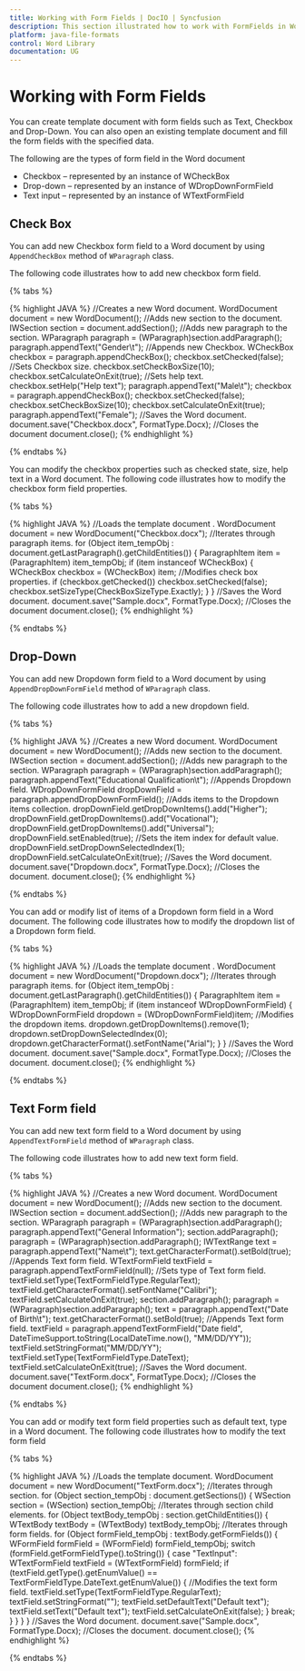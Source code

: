 ```yaml
---
title: Working with Form Fields | DocIO | Syncfusion
description: This section illustrated how to work with FormFields in Word document using Syncfusion Java Word library (Essential DocIO)
platform: java-file-formats
control: Word Library
documentation: UG
---
```

# Working with Form Fields

You can create template document with form fields such as Text, Checkbox and Drop-Down. You can also open an existing template document and fill the form fields with the specified data. 

The following are the types of form field in the Word document

* Checkbox – represented by an instance of WCheckBox
* Drop-down – represented by an instance of WDropDownFormField
* Text input – represented by an instance of WTextFormField


## Check Box

You can add new Checkbox form field to a Word document by using `AppendCheckBox` method of `WParagraph` class.

The following code illustrates how to add new checkbox form field.

{% tabs %}  

{% highlight JAVA %}
//Creates a new Word document.
WordDocument document = new WordDocument();
//Adds new section to the document.
IWSection section = document.addSection();
//Adds new paragraph to the section.
WParagraph paragraph = (WParagraph)section.addParagraph();
paragraph.appendText("Gender\t");
//Appends new Checkbox.
WCheckBox checkbox = paragraph.appendCheckBox();
checkbox.setChecked(false);
//Sets Checkbox size.
checkbox.setCheckBoxSize(10);
checkbox.setCalculateOnExit(true);
//Sets help text.
checkbox.setHelp("Help text");
paragraph.appendText("Male\t");
checkbox = paragraph.appendCheckBox();
checkbox.setChecked(false);
checkbox.setCheckBoxSize(10);
checkbox.setCalculateOnExit(true);
paragraph.appendText("Female");
//Saves the Word document.
document.save("Checkbox.docx", FormatType.Docx);
//Closes the document
document.close();
{% endhighlight %}

{% endtabs %}  

You can modify the checkbox properties such as checked state, size, help text in a Word document. The following code illustrates how to modify the checkbox form field properties.

{% tabs %} 

{% highlight JAVA %}
//Loads the template document .
WordDocument document = new WordDocument("Checkbox.docx");
//Iterates through paragraph items.
for (Object item_tempObj : document.getLastParagraph().getChildEntities()) 
{
	ParagraphItem item = (ParagraphItem) item_tempObj;
	if (item instanceof WCheckBox) 
	{
		WCheckBox checkbox = (WCheckBox) item;
		//Modifies check box properties.
		if (checkbox.getChecked())
			checkbox.setChecked(false);
		checkbox.setSizeType(CheckBoxSizeType.Exactly);
	}
}
//Saves the Word document.
document.save("Sample.docx", FormatType.Docx);
//Closes the document
document.close();
{% endhighlight %}

{% endtabs %}  

## Drop-Down

You can add new Dropdown form field to a Word document by using `AppendDropDownFormField` method of `WParagraph` class.

The following code illustrates how to add a new dropdown field.

{% tabs %}  

{% highlight JAVA %}
//Creates a new Word document.
WordDocument document = new WordDocument();
//Adds new section to the document.
IWSection section = document.addSection();
//Adds new paragraph to the section.
WParagraph paragraph = (WParagraph)section.addParagraph();
paragraph.appendText("Educational Qualification\t");
//Appends Dropdown field.
WDropDownFormField dropDownField = paragraph.appendDropDownFormField();
//Adds items to the Dropdown items collection.
dropDownField.getDropDownItems().add("Higher");
dropDownField.getDropDownItems().add("Vocational");
dropDownField.getDropDownItems().add("Universal");
dropDownField.setEnabled(true);
//Sets the item index for default value.
dropDownField.setDropDownSelectedIndex(1);
dropDownField.setCalculateOnExit(true);
//Saves the Word document.
document.save("Dropdown.docx", FormatType.Docx);
//Closes the document.
document.close();
{% endhighlight %}

{% endtabs %}  

You can add or modify list of items of a Dropdown form field in a Word document. The following code illustrates how to modify the dropdown list of a Dropdown form field.

{% tabs %}  

{% highlight JAVA %}
//Loads the template document .
WordDocument document = new WordDocument("Dropdown.docx");
//Iterates through paragraph items.
for (Object item_tempObj : document.getLastParagraph().getChildEntities()) 
{
	ParagraphItem item = (ParagraphItem) item_tempObj;
	if (item instanceof WDropDownFormField) 
	{
		WDropDownFormField dropdown = (WDropDownFormField)item;
		//Modifies the dropdown items.
		dropdown.getDropDownItems().remove(1);
		dropdown.setDropDownSelectedIndex(0);
		dropdown.getCharacterFormat().setFontName("Arial");
	}
}
//Saves the Word document.
document.save("Sample.docx", FormatType.Docx);
//Closes the document.
document.close();
{% endhighlight %}

{% endtabs %}  

## Text Form field

You can add new text form field to a Word document by using `AppendTextFormField` method of `WParagraph` class.

The following code illustrates how to add new text form field.

{% tabs %} 

{% highlight JAVA %}
//Creates a new Word document.
WordDocument document = new WordDocument();
//Adds new section to the document.
IWSection section = document.addSection();
//Adds new paragraph to the section.
WParagraph paragraph = (WParagraph)section.addParagraph();
paragraph.appendText("General Information");
section.addParagraph();
paragraph = (WParagraph)section.addParagraph();
IWTextRange text = paragraph.appendText("Name\t");
text.getCharacterFormat().setBold(true);
//Appends Text form field.
WTextFormField textField = paragraph.appendTextFormField(null);
//Sets type of Text form field.
textField.setType(TextFormFieldType.RegularText);
textField.getCharacterFormat().setFontName("Calibri");
textField.setCalculateOnExit(true);
section.addParagraph();
paragraph = (WParagraph)section.addParagraph();
text = paragraph.appendText("Date of Birth\t");
text.getCharacterFormat().setBold(true);
//Appends Text form field.
textField = paragraph.appendTextFormField("Date field", DateTimeSupport.toString(LocalDateTime.now(), "MM/DD/YY"));
textField.setStringFormat("MM/DD/YY");
textField.setType(TextFormFieldType.DateText);
textField.setCalculateOnExit(true);
//Saves the Word document.
document.save("TextForm.docx", FormatType.Docx);
//Closes the document
document.close();
{% endhighlight %}

{% endtabs %}  

You can add or modify text form field properties such as default text, type in a Word document. The following code illustrates how to modify the text form field

{% tabs %} 

{% highlight JAVA %}
//Loads the template document. 
WordDocument document = new WordDocument("TextForm.docx");
//Iterates through section.
for (Object section_tempObj : document.getSections()) 
{
	WSection section = (WSection) section_tempObj;
	//Iterates through section child elements.
	for (Object textBody_tempObj : section.getChildEntities()) 
	{
		WTextBody textBody = (WTextBody) textBody_tempObj;
		//Iterates through form fields.
		for (Object formField_tempObj : textBody.getFormFields())
		{
			WFormField formField = (WFormField) formField_tempObj;
			switch (formField.getFormFieldType().toString()) 
			{
				case "TextInput":
					WTextFormField textField = (WTextFormField) formField;
					if (textField.getType().getEnumValue() == TextFormFieldType.DateText.getEnumValue()) 
					{
						//Modifies the text form field.
						textField.setType(TextFormFieldType.RegularText);
						textField.setStringFormat("");
						textField.setDefaultText("Default text");
						textField.setText("Default text");
						textField.setCalculateOnExit(false);
					}
					break;
			}
		}
	}
}
//Saves the Word document.
document.save("Sample.docx", FormatType.Docx);
//Closes the document.
document.close();
{% endhighlight %}

{% endtabs %}